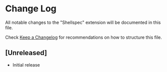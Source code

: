 # Change Log

All notable changes to the "Shellspec" extension will be documented in this file.

Check [Keep a Changelog](http://keepachangelog.com/) for recommendations on how to structure this file.

## [Unreleased]

- Initial release